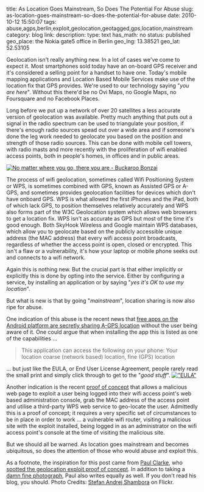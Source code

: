 title: As Location Goes Mainstream, So Does The Potential For Abuse
slug: as-location-goes-mainstream-so-does-the-potential-for-abuse
date: 2010-10-12 15:50:07
tags: abuse,agps,berlin,exploit,geolocation,geotagged,gps,location,mainstream
category: blog
link: 
description: 
type: text
has_math: no
status: published
geo_place: the Nokia gate5 office in Berlin
geo_lng: 13.38521
geo_lat: 52.53105

Geolocation isn't really anything new. In a lot of cases we've come to expect it. Most smartphones sold today have an on-board GPS receiver and it's considered a selling point for a handset to have one. Today's mobile mapping applications and Location Based Mobile Services make use of the location fix that GPS provides. We're used to our technology saying "*you are here*". Without this there'd be no Ovi Maps, no Google Maps, no Foursquare and no Facebook Places.

Long before we put up a network of over 20 satellites a less accurate version of geolocation was available. Pretty much anything that puts out a signal in the radio spectrum can be used to triangulate your position, if there's enough radio sources spead out over a wide area and if someone's done the leg work needed to geolocate you based on the position and strength of those radio sources. This can be done with mobile cell towers, with radio masts and more recently with the proliferation of wifi enabled access points, both in people's homes, in offices and in public areas.

<!-- TEASER_END -->

[![No matter where you go, there you are - Buckaroo Bonzai](http://farm1.static.flickr.com/209/493343628_98052395a0_d.jpg)](http://www.flickr.com/photos/st_a_sh/493343628/ "No matter where you go, there you are - Buckaroo Bonzai")

The process of wifi geolocation, sometimes called Wifi Positioning System or WPS, is sometimes combined with GPS, known as Assisted GPS or A-GPS, and sometimes provides geolocation facilities for devices which don't have onboard GPS. WPS is what allowed the first iPhones and the iPad, both of which lack GPS, to position themselves relatively accurately and WPS also forms part of the W3C Geolocation system which allows web browsers to get a location fix. WPS isn't as accurate as GPS but most of the time it's good enough. Both SkyHook Wireless and Google maintain WPS databases, which allow you to geolocate based on the publicly accessible unique address (the MAC address) that every wifi access point broadcasts, regardless of whether the access point is open, closed or encrypted. This isn't a flaw or a vulnerability, it's how your laptop or mobile phone seeks out and connects to a wifi network.

Again this is nothing new. But the crucial part is that either implicitly or explicitly this is done by opting into the service. Either by configuring a service, by installing an application or by saying "*yes it's OK to use my location*".

But what is new is that by going "*mainstream*", location sharing is now also ripe for abuse.

One indication of this abuse is the recent news that [free apps on the Android platform are secretly sharing A-GPS location](http://www.bbc.co.uk/news/technology-11443111 "http://www.bbc.co.uk/news/technology-11443111") without the user being aware of it. One could argue that when installing the app this is listed as one of the capabilities ...



> This application can access the following on your phone:
> Your location
> coarse (network based) location, fine (GPS) location


... but just like the EULA, or End User License Agreement, people rarely read the small print and simply click through to get to the "*good stuff*".
[![](/wp-content/uploads/2010/10/uf007802.gif "\"EULA\"")](/wp-content/uploads/2010/10/uf007802.gif "/wp-content/uploads/2010/10/uf007802.gif")


Another indication is the recent [proof of concept](http://www.samy.pl/mapxss/ "http://www.samy.pl/mapxss/") that allows a malicious web page to exploit a user being logged into their wifi access point's web based administration console, grab the MAC address of the access point and utilise a third-party WPS web service to geo-locate the user. Admittedly this is a proof of concept; it requires a very specific set of circumstances to be in place in order to work ... a vulnerable wifi router, visiting a malicious site with the exploit installed, being logged in as an administrator on the wifi access point's console at the time of visiting the malicious site.

But we should all be warned. As location goes mainstream and becomes ubiquitous, so does the attention of those who would abuse and exploit this.

As a footnote, the inspiration for this post came from [Paul Clarke](http://twitter.com/paul_clarke "http://twitter.com/paul_clarke"), who [spotted the geolocation exploit proof of concept](http://paulclarke.com/honestlyreal/2010/10/where-in-the-world-are-you/ "http://paulclarke.com/honestlyreal/2010/10/where-in-the-world-are-you/"). In addition to taking a [damn fine photograph](http://www.flickr.com/photos/paul_clarke/sets/72157624926808787/ "http://www.flickr.com/photos/paul_clarke/sets/72157624926808787/"), Paul also writes equally as well. If you don't read his blog, you should.
Photo Credits: [Stefan Andrej Shambora](http://www.flickr.com/photos/st_a_sh/493343628/ "http://www.flickr.com/photos/st_a_sh/493343628/") on Flickr.


